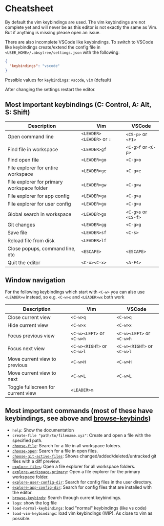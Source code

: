 # Cheatsheet

By default the vim keybindings are used.
The vim keybindings are not complete yet and will never be as this editor is not exactly the same as Vim. But if anything is missing please open an issue.

There are also incomplete VSCode like keybindings.
To switch to VSCode like keybindings create/extend the config file in `<USER_HOME>/.absytree/settings.json` with the following:
```json
{
  "keybindings": "vscode"
}
```

Possible values for `keybindings`: `vscode`, `vim` (default)

After changing the settings restart the editor.

## Most important keybindings (C: Control, A: Alt, S: Shift)

| Description | Vim | VSCode |
| ----------- | --- | ------ |
| Open command line | `<LEADER><LEADER>` or `:` | `<CS-p>` or `<F1>` |
| Find file in workspace | `<LEADER>gf` | `<C-g>f` or `<C-p>`  |
| Find open file | `<LEADER>go` | `<C-g>o` |
| File explorer for entire workspace | `<LEADER>ge` | `<C-g>e` |
| File explorer for primary workspace folder | `<LEADER>gw` | `<C-g>w` |
| File explorer for app config | `<LEADER>ga` | `<C-g>a` |
| File explorer for user config | `<LEADER>gu` | `<C-g>u` |
| Global search in workspace | `<LEADER>gs` | `<C-g>s` or `<CS-f>` |
| Git changes | `<LEADER>gg` | `<C-g>g` |
| Save file | `<LEADER>sf` | `<C-s>` |
| Reload file from disk | `<LEADER>lf` | |
| Close popups, command line, etc | `<ESCAPE>` | `<ESCAPE>` |
| Quit the editor | `<C-x><C-x>` | `<A-F4>` |

## Window navigation

For the following keybindings which start with `<C-w>` you can also use `<LEADER>w` instead,
so e.g. `<C-w>x` and `<LEADER>wx` both work

| Description | Vim | VSCode |
| ----------- | --- | ------ |
| Close current view | `<C-w>q` | `<C-w>q` |
| Hide current view | `<C-w>x` | `<C-w>x` |
| Focus previous view | `<C-w><LEFT>` or `<C-w>h` | `<C-w><LEFT>` or `<C-w>h` |
| Focus next view | `<C-w><RIGHT>` or `<C-w>l` | `<C-w><RIGHT>` or `<C-w>l` |
| Move current view to previous | `<C-w>H` | `<C-w>H` |
| Move current view to next | `<C-w>L` | `<C-w>L` |
| Toggle fullscreen for current view | `<LEADER>m` |  |

## Most important commands (most of these have keybindings, see above and [browse-keybinds](finders.md#browse-keybinds))
- `help`: Show the documentation
- `create-file "path/to/filename.xyz"`: Create and open a file with the specified path.
- [`choose-file`](finders.md#choose-file): Search for a file in all workspace folders.
- [`choose-open`](finders.md#choose-open): Search for a file in open files.
- [`choose-git-active-files`](finders.md#choose-git-active-files): Shows changed/added/deleted/untracked git files with a diff preview.
- [`explore-files`](finders.md#explore-files): Open a file explorer for all workspace folders.
- [`explore-workspace-primary`](finders.md#explore-workspace-primary): Open a file explorer for the primary workspace folder.
- [`explore-user-config-dir`](finders.md#explore-user-config-dir): Search for config files in the user directory.
- [`explore-app-config-dir`](finders.md#explore-app-config-dir): Search for config files that are installed with the editor.
- [`browse-keybinds`](finders.md#browse-keybinds): Search through current keybindings.
- `logs`: show the log file
- `load-normal-keybindings`: load "normal" keybindings (like vs code)
- `load-vim-keybindings`: load vim keybindings (WIP). As close to vim as possible.